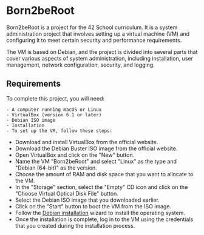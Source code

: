 # Born2beRoot

Born2beRoot is a project for the 42 School curriculum. It is a system administration project that involves setting up a virtual machine (VM) and configuring it to meet certain security and performance requirements.

The VM is based on Debian, and the project is divided into several parts that cover various aspects of system administration, including installation, user management, network configuration, security, and logging.

## Requirements
To complete this project, you will need:

```
- A computer running macOS or Linux
- VirtualBox (version 6.1 or later)
- Debian ISO image
- Installation
- To set up the VM, follow these steps:
```
- Download and install VirtualBox from the official website.
- Download the Debian Buster ISO image from the official website.
- Open VirtualBox and click on the "New" button.
- Name the VM "Born2beRoot" and select "Linux" as the type and "Debian (64-bit)" as the version.
- Choose the amount of RAM and disk space that you want to allocate to the VM.
- In the "Storage" section, select the "Empty" CD icon and click on the "Choose Virtual Optical Disk File" button.
- Select the Debian ISO image that you downloaded earlier.
- Click on the "Start" button to boot the VM from the ISO image.
- Follow the [Debian installation](https://github.com/zakelh6/Born2beRoot/blob/main/installation.md) wizard to install the operating system.
- Once the installation is complete, log in to the VM using the credentials that you created during the installation process.
